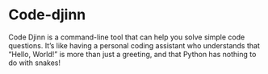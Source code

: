 # Code-djinn
Code Djinn is a command-line tool that can help you solve simple code questions. It’s like having a personal coding assistant who understands that “Hello, World!” is more than just a greeting, and that Python has nothing to do with snakes!
